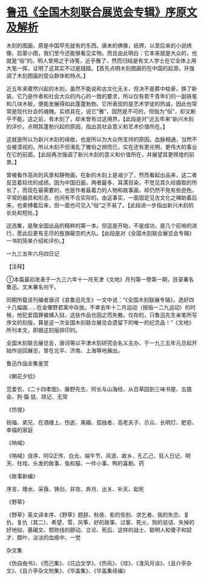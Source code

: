# [鲁迅《全国木刻联合展览会专辑》序原文及解析](https://www.vrrw.net/wx/8619.html)

木刻的图画，原是中国早先就有的东西。唐末的佛像，纸牌，以至后来的小说绣像，启蒙小图，我们至今还能够看见实物。而且由此明白：它本来就是大众的，也就是“俗”的。明人曾用之于诗笺，近乎雅了，然而归结是有文人学士在它全体上用大笔一挥，证明了这其实不过是践踏。【首先点明木刻图画的在中国的起源，并强调了木刻图画的受众群体和特点。】



近五年来骤然兴起的木刻，虽然不能说和古文化无关，但决不是葬中枯骨，换了新装，它乃是作者和社会大众的内心的一致的要求，所以仅有若干青年们的一副铁笔和几块木板，便能发展得如此蓬蓬勃勃。它所表现的是艺术学徒的热诚，因此也常常是现代社会的魂魄。实绩具在，说它“雅”，固然是不可的，但指为“俗”，却又断乎不能。这之前，有木刻了，却未曾有过这境界。【此段是对“近五年来”新兴木刻的评价，点明其蓬勃兴起的原因，指出其社会意义和艺术价值所在。】

这就是所以为新兴木刻的缘故，也是所以为大众所支持的原因。血脉相通，当然不会被漠视的。所以木刻不但淆乱了雅俗之辨而已，实在还有更光明，更伟大的事业在它的前面。【此段再次强调了新兴木刻的意义和价值所在，并展望其更辉煌的前景。】

曾被看作高尚的风景和静物画，在新的木刻上是减少了，然而看起出品来，这二者反显着较优的成绩。因为中国旧画，两者最多，耳濡目染，不觉见其久经摄取的所长了，而现在最需要的，也是作者最着力的人物和故事画，却仍然不免有些逊色，平常的器具和形态，也间有不合实际的。由这事实，一面固足见古文化之裨助着后来，也束缚着后来，但一面也可见入“俗”之不易了。【此段进一步指出新兴木刻的长处和短处。】

这选集，是聚全国出品的精粹的第一本。但这是开始，不是成功，是几个前哨的进行，愿此后更有无尽的旌旗蔽空的大队。【此段是对《全国木刻联合展览会专辑》一书的简单介绍和评价。】

一九三五年六月四日记



【注释】

①本篇最初发表于一九三六年十一月天津《文地》月刊第一卷第一期，目录署名鲁迅，文末署名何干。

同期所载该刊编者唐诃《哀鲁迅先生》一文中说：“《全国木刻联展专辑》，选好四十几幅画……在金肇野君寓中存放。不幸去年十二月运动（按指一二九运动）的时候，他犯爱国罪被捕入狱，这些作品也因之而失散。仅存的，只鲁迅先生亲笔所写序文的刻版，算是这一次全国木刻联合展览会遗留下的唯一的纪念品！”《文地》所刊本文，即据这刻版排印的。

全国木刻联合展览会，唐诃等以平津木刻研究会名义主办，于一九三五年元旦起开始作巡回展览，曾在北平、济南、上海等地展出。

鲁迅作品全集鉴赏

《朝花夕拾》

范爱农、《二十四孝图》、藤野先生、阿长与山海经、从百草园到三味书屋、五猖会、狗·猫·鼠、琐记、无常

《仿徨》

祝福、弟兄、在酒楼上、伤逝、离婚、孤独者、高老夫子、示众、长明灯、肥皂、幸福的家庭

《呐喊》

《呐喊》自序、阿Q正传、白光、端午节、风波、故乡、孔乙己、狂人日记、明天、社戏、头发的故事、兔和猫、一件小事、鸭的喜剧、药

《故事新编》

序言、理水、采薇、铸剑、非攻、奔月、出关、补天、起死

《野草》

《野草》英文译本序、《野草》题辞、秋夜、影的告别、求乞者、我的失恋、复仇、复仇〔其二〕、希望、雪、风筝、好的故事、过客、死火、狗的驳诘、失掉的好地狱、墓碣文、颓败线的颤动、立论、死后、这样的战士、聪明人和傻子和奴才、腊叶、淡淡的血痕中、一觉

杂文集

《伪自由书》、《而己集》、《花边文学》、《热风》、《坟》、《准风月谈》、《且介亭杂文》、《且介亭杂文附集》、《华盖集》、《华盖集续编》

